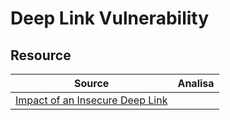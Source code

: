 # Deep Link Vulnerability

## Resource
|Source|Analisa|
|---|---|
|[Impact of an Insecure Deep Link](https://securityflow.io/impact-of-an-insecure-deep-link/)||
